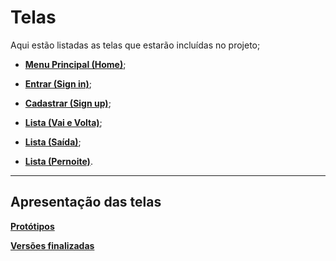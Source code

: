 # Telas

Aqui estão listadas as telas que estarão incluídas no projeto;

- [**Menu Principal (Home)**](./Telas/Home.md);

- [**Entrar (Sign in)**](./telas/Login.md);

- [**Cadastrar (Sign up)**](.telas/Sign-up.md);

- [**Lista (Vai e Volta)**](./telas/Vai-Volta.md);

- [**Lista (Saída)**](./telas/Saida.md);

- [**Lista (Pernoite)**](./telas/Pernoite.md).

---
## Apresentação das telas

[**Protótipos**](https://www.figma.com/file/E8ubABLeRNUF6eHy6oTk1P/Prot%C3%B3tipos?type=design&t=B0Xa1oo7hXNEEqLA-1)

[**Versões finalizadas**](https://www.figma.com/file/vfq9BSYCozUadPWT3KxrIf/Vers%C3%A3o-Final?type=design&node-id=0%3A1&t=B0Xa1oo7hXNEEqLA-1)
